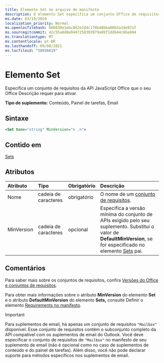 ```yaml
---
title: Elemento Set no arquivo de manifesto
description: O elemento Set especifica um conjunto Office de requisitos da API JavaScript que seu Office de complemento requer para ativar.
ms.date: 03/19/2019
localization_priority: Normal
ms.openlocfilehash: 608830e1ebc0d2e2d4c170b48bba00b3a19e87af
ms.sourcegitcommit: 42c55a8d8e0447258393979a09f1ddb44c6be884
ms.translationtype: MT
ms.contentlocale: pt-BR
ms.lasthandoff: 09/08/2021
ms.locfileid: "58936619"
---
```

# <a name="set-element"></a>Elemento Set

Especifica um conjunto de requisitos da API JavaScript Office que o seu Office Descrição requer para ativar.

**Tipo de suplemento:** Conteúdo, Painel de tarefas, Email

## <a name="syntax"></a>Sintaxe

```XML
<Set Name="string" MinVersion="n .n">
```

## <a name="contained-in"></a>Contido em

[Sets](sets.md)

## <a name="attributes"></a>Atributos

|Atributo|Tipo|Obrigatório|Descrição|
|:-----|:-----|:-----|:-----|
|Nome|cadeia de caracteres|obrigatório|O nome de um [conjunto de requisitos](../../develop/office-versions-and-requirement-sets.md).|
|MinVersion|cadeia de caracteres|opcional|Especifica a versão mínima do conjunto de APIs exigido pelo seu suplemento. Substitui o valor de **DefaultMinVersion**, se for especificado no elemento [Sets](sets.md) pai.|

## <a name="remarks"></a>Comentários

Para saber mais sobre os conjuntos de requisitos, confira [Versões do Office e conjuntos de requisitos](../../develop/office-versions-and-requirement-sets.md).

Para obter mais informações sobre o atributo **MinVersion** do elemento **Set** e o atributo **DefaultMinVersion** do elemento **Sets,** consulte Definir o elemento [Requirements no manifesto](../../develop/specify-office-hosts-and-api-requirements.md#set-the-requirements-element-in-the-manifest).

> [!IMPORTANT]
> Para suplementos de email, há apenas um conjunto de requisitos `"Mailbox"` disponível. Esse conjunto de requisitos contém o subconjunto completo da API compatível com os suplementos de email do Outlook. Você deve especificar o conjunto de requisitos de `"Mailbox"` no manifesto de seu suplemento de email (não é opcional como no caso de suplementos de conteúdo e do painel de tarefas). Além disso, você não pode declarar suporte para métodos específicos nos suplementos de email.
